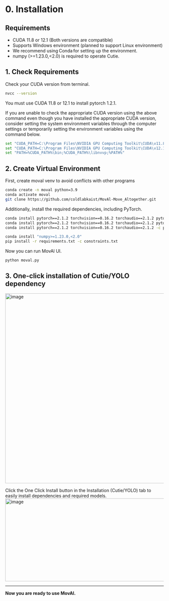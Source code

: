 # 0. Installation

## Requirements
- CUDA 11.8 or 12.1 (Both versions are compatible) 
- Supports Windows environment (planned to support Linux environment)
- We recommend using Conda for setting up the environment.
- numpy (>=1.23.0,<2.0) is required to operate Cutie.

## 1. Check Requirements
Check your CUDA version from terminal.
```bash
nvcc --version
```
You must use CUDA 11.8 or 12.1 to install pytorch 1.2.1. 

If you are unable to check the appropriate CUDA version using the above command even though you have installed the appropriate CUDA version, 
consider setting the system environment variables through the computer settings or temporarily setting the environment variables using the command below.
```bash
set "CUDA_PATH=C:\Program Files\NVIDIA GPU Computing Toolkit\CUDA\v11.8"  # for CUDA 11.8
set "CUDA_PATH=C:\Program Files\NVIDIA GPU Computing Toolkit\CUDA\v12.1"  # for CUDA 12.1
set "PATH=%CUDA_PATH%\bin;%CUDA_PATH%\libnvvp;%PATH%"
```

## 2. Create Virtual Environment
First, create moval venv to avoid conflicts with other programs
```bash
conda create -n moval python=3.9
conda activate moval
git clone https://github.com/coldlabkaist/MovAl-Move_Altogether.git
```
Additionally, install the required dependencies, including PyTorch.
```bash
conda install pytorch==2.1.2 torchvision==0.16.2 torchaudio==2.1.2 pytorch-cuda=11.8 -c pytorch -c nvidia  # for CUDA 11.8, Window
conda install pytorch==2.1.2 torchvision==0.16.2 torchaudio==2.1.2 pytorch-cuda=12.1 -c pytorch -c nvidia  # for CUDA 12.1, Window
conda install pytorch==2.1.2 torchvision==0.16.2 torchaudio==2.1.2 -c pytorch  # for Linux

conda install "numpy>=1.23.0,<2.0"
pip install -r requirements.txt -c constraints.txt
```
Now you can run MovAl UI.
``` bash
python moval.py
```

## 3. One-click installation of Cutie/YOLO dependency
<img width="884" height="602" alt="image" src="https://github.com/user-attachments/assets/cc934834-acac-4529-86a8-26d190afcfba" />

Click the One Click Install button in the Installation (Cutie/YOLO) tab to easily install dependencies and required models.
<img width="558" height="263" alt="image" src="https://github.com/user-attachments/assets/803a8381-deb7-4c56-a3e0-f65798ba8333" />


---

**Now you are ready to use MovAl.**
